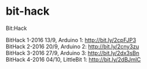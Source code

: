 # bit-hack
Bit:Hack

BitHack 1-2016 13/9, Arduino 1: http://bit.ly/2cpFJP3  
BitHack 2-2016 20/9, Arduino 2: http://bit.ly/2cny3zu  
BitHack 3-2016 27/9, Arduino 3:  http://bit.ly/2dx3sBn  
BitHack 4-2016 04/10, LittleBit 1: http://bit.ly/2dBJmlC

